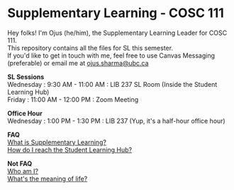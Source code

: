 # Supplementary Learning - COSC 111
Hey folks! I'm Ojus (he/him), the Supplementary Learning Leader for COSC 111. \
This repository contains all the files for SL this semester. \
If you'd like to get in touch with me, feel free to use Canvas Messaging (preferable) or email me at ojus.sharma@ubc.ca

**SL Sessions** \
Wednesday : 9:30 AM - 11:00 AM : LIB 237 SL Room (Inside the Student Learning Hub) \
Friday : 11:00 AM - 12:00 PM : Zoom Meeting

**Office Hour** \
Wednesday : 1:00 PM - 1:30 PM : LIB 237 (Yup, it's a half-hour office hour)

**FAQ** \
[What is Supplementary Learning?](https://students.ok.ubc.ca/academic-success/learning-hub/supplemental-learning/) \
[How do I reach the Student Learning Hub?](https://github.com/ojusharma/SL_COSC111/blob/main/misc/SLH_route.md) 

**Not FAQ** \
[Who am I?](https://www.linkedin.com/in/sharma-ojus/) \
[What's the meaning of life?](https://raw.githubusercontent.com/ojusharma/SL_COSC111/main/misc/Meaning%20of%20Life.md)
